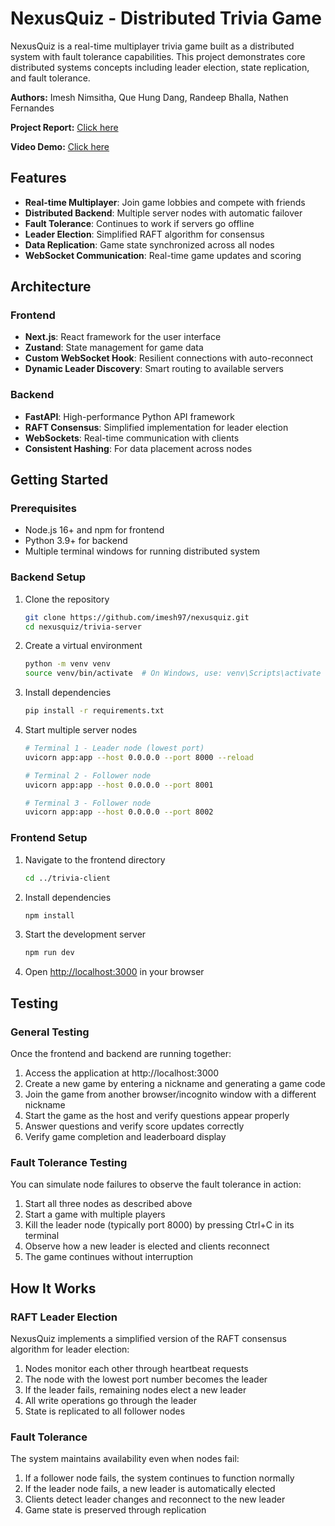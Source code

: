 # NexusQuiz - Distributed Trivia Game

NexusQuiz is a real-time multiplayer trivia game built as a distributed system with fault tolerance capabilities. This project demonstrates core distributed systems concepts including leader election, state replication, and fault tolerance.

**Authors:** Imesh Nimsitha, Que Hung Dang, Randeep Bhalla, Nathen Fernandes

**Project Report:** [Click here](https://github.com/imesh97/nexusquiz/blob/main/report.pdf)

**Video Demo:** [Click here](https://drive.google.com/file/d/1ZJU_cDErc5cFRO5KBX-DtXh0k9jFPeNh/view?usp=sharing)

## Features

- **Real-time Multiplayer**: Join game lobbies and compete with friends
- **Distributed Backend**: Multiple server nodes with automatic failover
- **Fault Tolerance**: Continues to work if servers go offline
- **Leader Election**: Simplified RAFT algorithm for consensus
- **Data Replication**: Game state synchronized across all nodes
- **WebSocket Communication**: Real-time game updates and scoring

## Architecture

### Frontend

- **Next.js**: React framework for the user interface
- **Zustand**: State management for game data
- **Custom WebSocket Hook**: Resilient connections with auto-reconnect
- **Dynamic Leader Discovery**: Smart routing to available servers

### Backend

- **FastAPI**: High-performance Python API framework
- **RAFT Consensus**: Simplified implementation for leader election
- **WebSockets**: Real-time communication with clients
- **Consistent Hashing**: For data placement across nodes

## Getting Started

### Prerequisites

- Node.js 16+ and npm for frontend
- Python 3.9+ for backend
- Multiple terminal windows for running distributed system

### Backend Setup

1. Clone the repository

   ```bash
   git clone https://github.com/imesh97/nexusquiz.git
   cd nexusquiz/trivia-server
   ```

2. Create a virtual environment

   ```bash
   python -m venv venv
   source venv/bin/activate  # On Windows, use: venv\Scripts\activate
   ```

3. Install dependencies

   ```bash
   pip install -r requirements.txt
   ```

4. Start multiple server nodes

   ```bash
   # Terminal 1 - Leader node (lowest port)
   uvicorn app:app --host 0.0.0.0 --port 8000 --reload

   # Terminal 2 - Follower node
   uvicorn app:app --host 0.0.0.0 --port 8001

   # Terminal 3 - Follower node
   uvicorn app:app --host 0.0.0.0 --port 8002
   ```

### Frontend Setup

1. Navigate to the frontend directory

   ```bash
   cd ../trivia-client
   ```

2. Install dependencies

   ```bash
   npm install
   ```

3. Start the development server

   ```bash
   npm run dev
   ```

4. Open [http://localhost:3000](http://localhost:3000) in your browser

## Testing

### General Testing

Once the frontend and backend are running together:

1. Access the application at http://localhost:3000
2. Create a new game by entering a nickname and generating a game code
3. Join the game from another browser/incognito window with a different nickname
4. Start the game as the host and verify questions appear properly
5. Answer questions and verify score updates correctly
6. Verify game completion and leaderboard display

### Fault Tolerance Testing

You can simulate node failures to observe the fault tolerance in action:

1. Start all three nodes as described above
2. Start a game with multiple players
3. Kill the leader node (typically port 8000) by pressing Ctrl+C in its terminal
4. Observe how a new leader is elected and clients reconnect
5. The game continues without interruption

## How It Works

### RAFT Leader Election

NexusQuiz implements a simplified version of the RAFT consensus algorithm for leader election:

1. Nodes monitor each other through heartbeat requests
2. The node with the lowest port number becomes the leader
3. If the leader fails, remaining nodes elect a new leader
4. All write operations go through the leader
5. State is replicated to all follower nodes

### Fault Tolerance

The system maintains availability even when nodes fail:

1. If a follower node fails, the system continues to function normally
2. If the leader node fails, a new leader is automatically elected
3. Clients detect leader changes and reconnect to the new leader
4. Game state is preserved through replication
